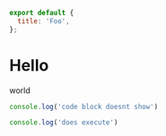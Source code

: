 ```js script
export default {
  title: 'Foo',
};
```

# Hello

world

```js
console.log('code block doesnt show')
```

```js script
console.log('does execute')
```
